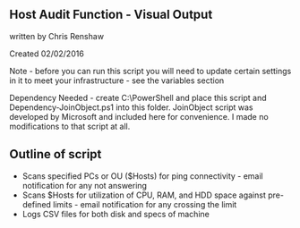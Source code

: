 ## Host Audit Function - Visual Output ########################
written by Chris Renshaw

Created 02/02/2016

Note - before you can run this script you will need to update 
certain settings in it to meet your infrastructure - see the 
variables section

Dependency Needed - create C:\PowerShell and place this script and 
Dependency-JoinObject.ps1 into this folder. JoinObject script was 
developed by Microsoft and included here for convenience. I made no
modifications to that script at all.

## Outline of script ##########################################
* Scans specified PCs or OU ($Hosts) for ping connectivity - 
  email notification for any not answering
* Scans $Hosts for utilization of CPU, RAM, and HDD space 
  against pre-defined limits - email notification for any 
  crossing the limit
* Logs CSV files for both disk and specs of machine
